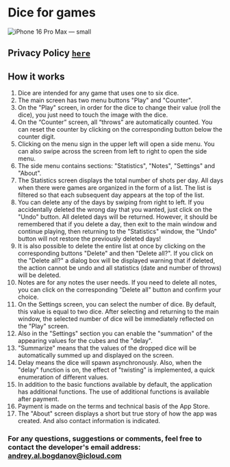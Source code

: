 # Dice for games

![iPhone 16 Pro Max — small](https://github.com/user-attachments/assets/bd4424ef-6442-44c6-b9a3-cdd2bf8c395a)

## Privacy Policy [`here`](dice_privacy)

## How it works

1. Dice are intended for any game that uses one to six dice.
2. The main screen has two menu buttons "Play" and "Counter".
3. On the "Play" screen, in order for the dice to change their value (roll the dice), you just need to touch the image with the dice.
4. On the “Counter” screen, all “throws” are automatically counted. You can reset the counter by clicking on the corresponding button below the counter digit.
5. Clicking on the menu sign in the upper left will open a side menu. You can also swipe across the screen from left to right to open the side menu.
6. The side menu contains sections: "Statistics", "Notes", "Settings" and "About".
7. The Statistics screen displays the total number of shots per day. All days when there were games are organized in the form of a list. The list is filtered so that each subsequent day appears at the top of the list.
8. You can delete any of the days by swiping from right to left. If you accidentally deleted the wrong day that you wanted, just click on the "Undo" button. All deleted days will be returned. However, it should be remembered that if you delete a day, then exit to the main window and continue playing, then returning to the "Statistics" window, the "Undo" button will not restore the previously deleted days!
9. It is also possible to delete the entire list at once by clicking on the corresponding buttons "Delete" and then "Delete all?". If you click on the "Delete all?" a dialog box will be displayed warning that if deleted, the action cannot be undo and all statistics (date and number of throws) will be deleted.
10. Notes are for any notes the user needs. If you need to delete all notes, you can click on the corresponding "Delete all" button and confirm your choice.
11. On the Settings screen, you can select the number of dice. By default, this value is equal to two dice. After selecting and returning to the main window, the selected number of dice will be immediately reflected on the "Play" screen.
12. Also in the "Settings" section you can enable the "summation" of the appearing values ​​for the cubes and the "delay".
13. "Summarize" means that the values ​​of the dropped dice will be automatically summed up and displayed on the screen.
14. Delay means the dice will spawn asynchronously. Also, when the "delay" function is on, the effect of "twisting" is implemented, a quick enumeration of different values.
15. In addition to the basic functions available by default, the application has additional functions. The use of additional functions is available after payment.
16. Payment is made on the terms and technical basis of the App Store.
17. The "About" screen displays a short but true story of how the app was created. And also contact information is indicated.

### For any questions, suggestions or comments, feel free to contact the developer's email address: <andrey.al.bogdanov@icloud.com>
